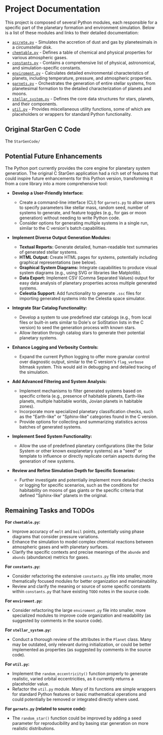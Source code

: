 # Project Documentation

This project is composed of several Python modules, each responsible for a specific part of the planetary formation and environment simulation. Below is a list of these modules and links to their detailed documentation:

*   [`accrete.py`](accrete.md) - Simulates the accretion of dust and gas by planetesimals in a circumstellar disk.
*   [`chemtable.py`](chemtable.md) - Defines a table of chemical and physical properties for various atmospheric gases.
*   [`constants.py`](constants.md) - Contains a comprehensive list of physical, astronomical, and simulation-specific constants.
*   [`enviroment.py`](enviroment.md) - Calculates detailed environmental characteristics of planets, including temperature, pressure, and atmospheric properties.
*   [`garnets.py`](garnets.md) - Orchestrates the generation of entire stellar systems, from planetesimal formation to the detailed characterization of planets and moons.
*   [`stellar_system.py`](stellar_system.md) - Defines the core data structures for stars, planets, and their components.
*   [`util.py`](util.md) - Provides miscellaneous utility functions, some of which are placeholders or wrappers for standard Python functionality.

## Original StarGen C Code

The `StarGenCode/` 

## Potential Future Enhancements

The Python port currently provides the core engine for planetary system generation. The original C StarGen application had a rich set of features that could inspire future enhancements for this Python version, transforming it from a core library into a more comprehensive tool:

*   **Develop a User-Friendly Interface:**
    *   Create a command-line interface (CLI) for `garnets.py` to allow users to specify parameters like stellar mass, random seed, number of systems to generate, and feature toggles (e.g., for gas or moon generation) without needing to write Python code.
    *   Consider options for generating multiple systems in a single run, similar to the C version's batch capabilities.

*   **Implement Diverse Output Generation Modules:**
    *   **Textual Reports:** Generate detailed, human-readable text summaries of generated stellar systems.
    *   **HTML Output:** Create HTML pages for systems, potentially including graphical representations (see below).
    *   **Graphical System Diagrams:** Integrate capabilities to produce visual system diagrams (e.g., using SVG or libraries like Matplotlib).
    *   **Data Export:** Implement CSV (Comma Separated Values) output for easy data analysis of planetary properties across multiple generated systems.
    *   **Celestia Support:** Add functionality to generate `.ssc` files for importing generated systems into the Celestia space simulator.

*   **Integrate Star Catalog Functionality:**
    *   Develop a system to use predefined star catalogs (e.g., from local files or built-in sets similar to Dole's or SolStation lists in the C version) to seed the generation process with known stars.
    *   Allow iteration through catalog stars to generate their potential planetary systems.

*   **Enhance Logging and Verbosity Controls:**
    *   Expand the current Python logging to offer more granular control over diagnostic output, similar to the C version's `flag_verbose` bitmask system. This would aid in debugging and detailed tracing of the simulation.

*   **Add Advanced Filtering and System Analysis:**
    *   Implement mechanisms to filter generated systems based on specific criteria (e.g., presence of habitable planets, Earth-like planets, multiple habitable worlds, Jovian planets in habitable zones).
    *   Incorporate more specialized planetary classification checks, such as the "Earth-like" or "Sphinx-like" categories found in the C version.
    *   Provide options for collecting and summarizing statistics across batches of generated systems.

*   **Implement Seed System Functionality:**
    *   Allow the use of predefined planetary configurations (like the Solar System or other known exoplanetary systems) as a "seed" or template to influence or directly replicate certain aspects during the generation of new systems.

*   **Review and Refine Simulation Depth for Specific Scenarios:**
    *   Further investigate and potentially implement more detailed checks or logging for specific scenarios, such as the conditions for habitability on moons of gas giants or the specific criteria that defined "Sphinx-like" planets in the original.

## Remaining Tasks and TODOs

**For `chemtable.py`:**
*   Improve accuracy of `melt` and `boil` points, potentially using phase diagrams that consider pressure variations.
*   Enhance the simulation to model complex chemical reactions between atmospheric gases and with planetary surfaces.
*   Clarify the specific contexts and precise meanings of the `abunde` and `abunds` (abundance) metrics for gases.

**For `constants.py`:**
*   Consider refactoring the extensive `constants.py` file into smaller, more thematically focused modules for better organization and maintainability.
*   Review and clarify the meaning or source of some specific constants within `constants.py` that have existing `TODO` notes in the source code.

**For `enviroment.py`:**
*   Consider refactoring the large `enviroment.py` file into smaller, more specialized modules to improve code organization and readability (as suggested by comments in the source code).

**For `stellar_system.py`:**
*   Conduct a thorough review of the attributes in the `Planet` class. Many may be outdated, only relevant during initialization, or could be better implemented as properties (as suggested by comments in the source code).

**For `util.py`:**
*   Implement the `random_eccentricity()` function properly to generate realistic, varied orbital eccentricities, as it currently returns a placeholder value.
*   Refactor the `util.py` module. Many of its functions are simple wrappers for standard Python features or basic mathematical operations and could potentially be removed or integrated directly where used.

**For `garnets.py` (related to source code):**
*   The `random_star()` function could be improved by adding a seed parameter for reproducibility and by basing star generation on more realistic distributions.
